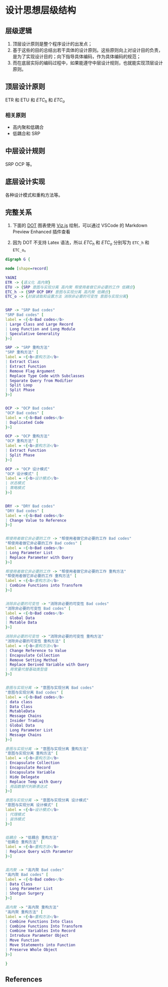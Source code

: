 # 设计思想层级结构


## 层级逻辑
1. 顶层设计原则是整个程序设计的出发点；
2. 基于这些的目的总结出若干具体的设计原则。这些原则向上对设计目的负责，是为了实现设计目的；向下指导具体编码，作为具体编码的规范；
3. 而在底层实际的编码过程中，如果能遵守中层设计规则，也就能实现顶层设计原则。


## 顶层设计原则
ETR 和 ETU 和 $ETC_h$ 和 $ETC_o$

### 相关原则
* 高内聚和低耦合
* 低耦合和 SRP


## 中层设计规则
SRP OCP 等。


## 底层设计实现
各种设计模式和重构方法等。


## 完整关系
1. 下面的 [DOT](https://en.wikipedia.org/wiki/DOT_(graph_description_language)) 图表使用 [Viz.js](http://viz-js.com/) 绘制，可以通过 VSCode 的 Markdown Preview Enhanced 插件查看
2. 因为 DOT 不支持 Latex 语法，所以 $ETC_h$ 和 $ETC_o$ 分别写为 `ETC_h` 和 `ETC_o`。

    <!-- 意图与实现分离 -> "Bad code: Data Class" -->
```dot
digraph G {

node [shape=record]

YAGNI
ETR -> {语义化 高内聚}
ETU -> {SRP 意图与实现分离 高内聚 帮使用者做它非必要的工作 低耦合}
ETC_h -> {SRP OCP DRY 意图与实现分离 高内聚 低耦合}
ETC_o -> {封装读取和设置方法 消除非必要的可变性 意图与实现分离}


SRP -> "SRP Bad codes"
"SRP Bad codes" [
label = <{<b>Bad codes</b> 
| Large Class and Large Record
| Long Function and Long Module
| Speculative Generality
}>]

SRP -> "SRP 重构方法"
"SRP 重构方法" [
label = <{<b>重构方法</b> 
| Extract Class
| Extract Function
| Remove Flag Argument
| Replace Type Code with Subclasses
| Separate Query from Modifier
| Split Loop
| Split Phase
}>]


OCP -> "OCP Bad codes"
"OCP Bad codes" [
label = <{<b>Bad codes</b> 
| Duplicated Code
}>]

OCP -> "OCP 重构方法"
"OCP 重构方法" [
label = <{<b>重构方法</b> 
| Extract Function
| Split Phase
}>]

OCP -> "OCP 设计模式"
"OCP 设计模式" [
label = <{<b>设计模式</b> 
| 状态模式
| 策略模式
}>]


DRY -> "DRY Bad codes"
"DRY Bad codes" [
label = <{<b>Bad codes</b> 
| Change Value to Reference
}>]


帮使用者做它非必要的工作 -> "帮使用者做它非必要的工作 Bad codes"
"帮使用者做它非必要的工作 Bad codes" [
label = <{<b>Bad codes</b> 
| Long Parameter List
| Replace Parameter with Query
}>]

帮使用者做它非必要的工作 -> "帮使用者做它非必要的工作 重构方法"
"帮使用者做它非必要的工作 重构方法" [
label = <{<b>重构方法</b> 
| Combine Functions into Transform
}>]


消除非必要的可变性 -> "消除非必要的可变性 Bad codes"
"消除非必要的可变性 Bad codes" [
label = <{<b>Bad codes</b> 
| Global Data
| Mutable Data
}>]

消除非必要的可变性 -> "消除非必要的可变性 重构方法"
"消除非必要的可变性 重构方法" [
label = <{<b>重构方法</b> 
| Change Reference to Value
| Encapsulate Collection
| Remove Setting Method
| Replace Derived Variable with Query
| 用常量代替基础类型值
}>]


意图与实现分离 -> "意图与实现分离 Bad codes"
"意图与实现分离 Bad codes" [
label = <{<b>Bad codes</b> 
| data class 
| Data Class
| MutableData
| Message Chains
| Insider Trading
| Global Data
| Long Parameter List
| Message Chains
}>]

意图与实现分离 -> "意图与实现分离 重构方法"
"意图与实现分离 重构方法" [
label = <{<b>重构方法</b> 
| Encapsulate Collection
| Encapsulate Record
| Encapsulate Variable
| Hide Delegate
| Replace Temp with Query
| 用函数替代判断表达式
}>]

意图与实现分离 -> "意图与实现分离 设计模式"
"意图与实现分离 设计模式" [
label = <{<b>设计模式</b> 
| 代理模式
| 装饰模式
}>]


低耦合 -> "低耦合 重构方法"
"低耦合 重构方法" [
label = <{<b>重构方法</b> 
| Replace Query with Parameter
}>]


高内聚 -> "高内聚 Bad codes"
"高内聚 Bad codes" [
label = <{<b>Bad codes</b> 
| Data Class
| Long Parameter List
| Shotgun Surgery
}>]

高内聚 -> "高内聚 重构方法"
"高内聚 重构方法" [
label = <{<b>重构方法</b> 
| Combine Functions Into Class
| Combine Functions Into Transform
| Combine Variables Into Record
| Introduce Parameter Object
| Move Function
| Move Statements into Function
| Preserve Whole Object
}>]

}
```


## References
